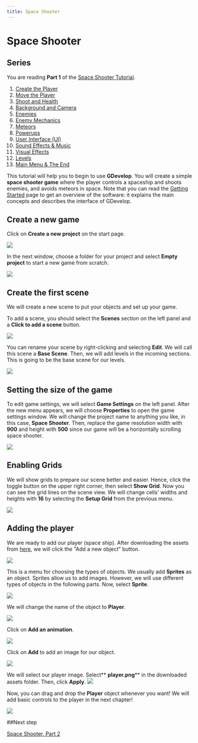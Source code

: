 ```yaml
---
title: Space Shooter
---
```

# Space Shooter

## Series

You are reading **Part 1** of the [Space Shooter Tutorial](/gdevelop5/tutorials/space-shooter).

1. [Create the Player](/gdevelop5/tutorials/space-shooter)
2. [Move the Player](/gdevelop5/tutorials/space-shooter/2-move-player)
3. [Shoot and Health](/gdevelop5/tutorials/space-shooter/3-shoot-and-health)
4. [Background and Camera](/gdevelop5/tutorials/space-shooter/4-background-and-camera)
5. [Enemies](/gdevelop5/tutorials/space-shooter/5-enemies)
6. [Enemy Mechanics](/gdevelop5/tutorials/space-shooter/6-enemy-mechanics)
7. [Meteors](/gdevelop5/tutorials/space-shooter/7-meteors)
8. [Powerups](/gdevelop5/tutorials/space-shooter/8-powerups)
9. [User Interface (UI)](/gdevelop5/tutorials/space-shooter/9-ui)
10. [Sound Effects & Music](/gdevelop5/tutorials/space-shooter/10-sound-effects-music)
11. [Visual Effects](/gdevelop5/tutorials/space-shooter/11-visual-effects)
12. [Levels](/gdevelop5/tutorials/space-shooter/12-levels)
13. [Main Menu & The End](/gdevelop5/tutorials/space-shooter/13-main-menu)


This tutorial will help you to begin to use **GDevelop**. You will create a simple **space shooter game** where the player controls a spaceship and shoots enemies, and avoids meteors in space. Note that you can read the [Getting Started](/gdevelop5/getting_started) page to get an overview of the software: it explains the main concepts and describes the interface of GDevelop.

## Create a new game

Click on **Create a new project** on the start page. 

![](/gdevelop5/tutorials/space-shooter-create-project.png)

In the next window, choose a folder for your project and select **Empty project** to start a new game from scratch.

![](/gdevelop5/tutorials/space-shooter-empty-project.png)

## Create the first scene

We will create a new scene to put your objects and set up your game. 

To add a scene, you should select the **Scenes** section on the left panel and a **Click to add a scene** button.

![](/gdevelop5/tutorials/space-shooter-create-scene.png)

You can rename your scene by right-clicking and selecting **Edit**. We will call this scene a  **Base Scene**. Then, we will add levels in the incoming sections. This is going to be the base scene for our levels.

![](/gdevelop5/tutorials/space-shooter-rename-scene.png)

## Setting the size of the game

To edit game settings, we will select **Game Settings** on the left panel. After the new menu appears, we will choose **Properties** to open the game settings window. We will change the project name to anything you like, in this case, **Space Shooter**. Then, replace the game resolution width with **900** and height with **500** since our game will be a horizontally scrolling space shooter.


![](/gdevelop5/tutorials/space-shooter-game-settings.gif)

## Enabling Grids

We will show grids to prepare our scene better and easier. Hence, click the toggle button on the upper right corner, then select **Show Grid**. Now you can see the grid lines on the scene view. We will change cells' widths and heights with **16** by selecting the **Setup Grid** from the previous menu.

![](/gdevelop5/tutorials/space-shooter-grid.gif)

## Adding the player

We are ready to add our player (space ship). After downloading the assets from [here](/gdevelop5/tutorials/space-shooter-assets.zip), we will click the "Add a new object" button.

![](/gdevelop5/tutorials/space-shooter-add-player-1.png)

This is a menu for choosing the types of objects. We usually add **Sprites** as an object. Sprites allow us to add images. However, we will use different types of objects in the following parts. Now, select **Sprite**.

![](/gdevelop5/tutorials/space-shooter-add-player-2.png)

We will change the name of the object to **Player**.

![](/gdevelop5/tutorials/space-shooter-add-player-3.png)

Click on **Add an animation**.

![](/gdevelop5/tutorials/space-shooter-add-player-4.png)

Click on **Add** to add an image for our object.

![](/gdevelop5/tutorials/space-shooter-add-player-5.png)

We will select our player image. Select** __player.png__** in the downloaded assets folder. Then, click **Apply**.
![](/gdevelop5/tutorials/space-shooter-add-player-6.png)

Now, you can drag and drop the **Player** object whenever you want! We will add basic controls to the player in the next chapter!

![](/gdevelop5/tutorials/space-shooter-add-player.gif)

##Next step

[Space Shooter, Part 2](/gdevelop5/tutorials/space-shooter/2-move-player)




